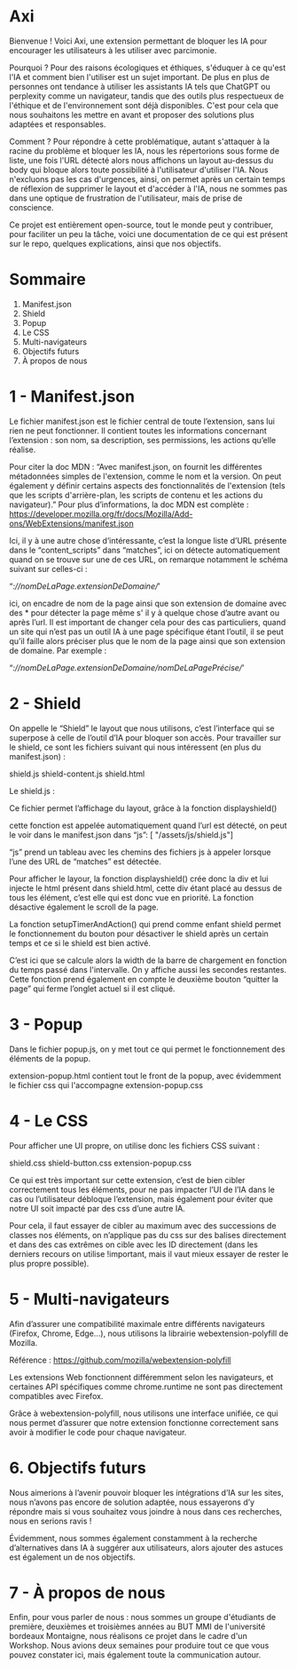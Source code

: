 # Axi

Bienvenue ! Voici Axi, une extension permettant de bloquer les IA pour encourager les utilisateurs à les utiliser avec parcimonie.

Pourquoi ? Pour des raisons écologiques et éthiques, s'éduquer à ce qu'est l'IA et comment bien l'utiliser est un sujet important. De plus en plus de personnes ont tendance à utiliser les assistants IA tels que ChatGPT ou perplexity comme un navigateur, tandis que des outils plus respectueux de l'éthique et de l'environnement sont déjà disponibles. C'est pour cela que nous souhaitons les mettre en avant et proposer des solutions plus adaptées et responsables.

Comment ? Pour répondre à cette problématique, autant s'attaquer à la racine du problème et bloquer les IA, nous les répertorions sous forme de liste, une fois l'URL détecté alors nous affichons un layout au-dessus du body qui bloque alors toute possibilité à l'utilisateur d'utiliser l'IA. Nous n'excluons pas les cas d'urgences, ainsi, on permet après un certain temps de réflexion de supprimer le layout et d'accéder à l'IA, nous ne sommes pas dans une optique de frustration de l'utilisateur, mais de prise de conscience.

Ce projet est entièrement open-source, tout le monde peut y contribuer, pour faciliter un peu la tâche, voici une documentation de ce qui est présent sur le repo, quelques explications, ainsi que nos objectifs.

# Sommaire

1. Manifest.json
2. Shield
3. Popup
4. Le CSS
5. Multi-navigateurs
6. Objectifs futurs
7. À propos de nous

# 1 - Manifest.json

Le fichier manifest.json est le fichier central de toute l’extension, sans lui rien ne peut fonctionner. Il contient toutes les informations concernant l’extension : son nom, sa description, ses permissions, les actions qu’elle réalise.

Pour citer la doc MDN : “Avec manifest.json, on fournit les différentes métadonnées simples de l'extension, comme le nom et la version. On peut également y définir certains aspects des fonctionnalités de l'extension (tels que les scripts d'arrière-plan, les scripts de contenu et les actions du navigateur).” Pour plus d’informations, la doc MDN est complète : https://developer.mozilla.org/fr/docs/Mozilla/Add-ons/WebExtensions/manifest.json

Ici, il y à une autre chose d’intéressante, c’est la longue liste d’URL présente dans le “content_scripts” dans “matches”, ici on détecte automatiquement quand on se trouve sur une de ces URL, on remarque notamment le schéma suivant sur celles-ci :

“_://nomDeLaPage.extensionDeDomaine/_’

ici, on encadre de nom de la page ainsi que son extension de domaine avec des \* pour détecter la page même s' il y à quelque chose d’autre avant ou après l’url. Il est important de changer cela pour des cas particuliers, quand un site qui n’est pas un outil IA à une page spécifique étant l’outil, il se peut qu’il faille alors préciser plus que le nom de la page ainsi que son extension de domaine. Par exemple :

“_://nomDeLaPage.extensionDeDomaine/nomDeLaPagePrécise/_’

# 2 - Shield

On appelle le “Shield” le layout que nous utilisons, c’est l’interface qui se superpose à celle de l’outil d’IA pour bloquer son accès. Pour travailler sur le shield, ce sont les fichiers suivant qui nous intéressent (en plus du manifest.json) :

shield.js
shield-content.js
shield.html

Le shield.js :

Ce fichier permet l’affichage du layout, grâce à la fonction displayshield()

cette fonction est appelée automatiquement quand l’url est détecté, on peut le voir dans le manifest.json dans “js”: [ "/assets/js/shield.js"]

“js” prend un tableau avec les chemins des fichiers js à appeler lorsque l’une des URL de “matches” est détectée.

Pour afficher le layour, la fonction displayshield() crée donc la div et lui injecte le html présent dans shield.html, cette div étant placé au dessus de tous les élément, c’est elle qui est donc vue en priorité. La fonction désactive également le scroll de la page.

La fonction setupTimerAndAction() qui prend comme enfant shield permet le fonctionnement du bouton pour désactiver le shield après un certain temps et ce si le shield est bien activé.

C’est ici que se calcule alors la width de la barre de chargement en fonction du temps passé dans l'intervalle. On y affiche aussi les secondes restantes. Cette fonction prend également en compte le deuxième bouton “quitter la page” qui ferme l’onglet actuel si il est cliqué.

# 3 - Popup

Dans le fichier popup.js, on y met tout ce qui permet le fonctionnement des éléments de la popup.

extension-popup.html contient tout le front de la popup, avec évidemment le fichier css qui l'accompagne extension-popup.css

# 4 - Le CSS

Pour afficher une UI propre, on utilise donc les fichiers CSS suivant :

shield.css
shield-button.css
extension-popup.css

Ce qui est très important sur cette extension, c’est de bien cibler correctement tous les éléments, pour ne pas impacter l’UI de l’IA dans le cas ou l’utilisateur débloque l’extension, mais également pour éviter que notre UI soit impacté par des css d’une autre IA.

Pour cela, il faut essayer de cibler au maximum avec des successions de classes nos éléments, on n’applique pas du css sur des balises directement et dans des cas extrêmes on cible avec les ID directement (dans les derniers recours on utilise !important, mais il vaut mieux essayer de rester le plus propre possible).

# 5 - Multi-navigateurs

Afin d’assurer une compatibilité maximale entre différents navigateurs (Firefox, Chrome, Edge…), nous utilisons la librairie webextension-polyfill de Mozilla.

Référence : https://github.com/mozilla/webextension-polyfill

Les extensions Web fonctionnent différemment selon les navigateurs, et certaines API spécifiques comme chrome.runtime ne sont pas directement compatibles avec Firefox.

Grâce à webextension-polyfill, nous utilisons une interface unifiée, ce qui nous permet d’assurer que notre extension fonctionne correctement sans avoir à modifier le code pour chaque navigateur.

# 6. Objectifs futurs

Nous aimerions à l’avenir pouvoir bloquer les intégrations d’IA sur les sites, nous n’avons pas encore de solution adaptée, nous essayerons d’y répondre mais si vous souhaitez vous joindre à nous dans ces recherches, nous en serions ravis !

Évidemment, nous sommes également constamment à la recherche d’alternatives dans IA à suggérer aux utilisateurs, alors ajouter des astuces est également un de nos objectifs.

# 7 - À propos de nous

Enfin, pour vous parler de nous : nous sommes un groupe d'étudiants de première, deuxièmes et troisièmes années au BUT MMI de l'université bordeaux Montaigne, nous réalisons ce projet dans le cadre d'un Workshop. Nous avions deux semaines pour produire tout ce que vous pouvez constater ici, mais également toute la communication autour.
